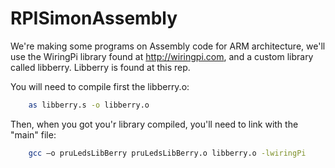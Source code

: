 # RPISimonAssembly
We're making some programs on Assembly code for ARM architecture, we'll use the WiringPi library found at http://wiringpi.com, and a custom library called libberry. Libberry is found at this rep.

You will need to compile first the libberry.o:
```bash
    as libberry.s -o libberry.o
```
Then, when you got you'r library compiled, you'll need to link with the "main" file:
```bash
    gcc –o pruLedsLibBerry pruLedsLibBerry.o libberry.o -lwiringPi
```

